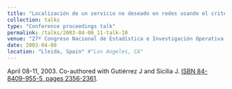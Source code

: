 ```yaml
---
title: "Localización de un servicio no deseado en redes usando el criterio anti-cent-dian" #"Conference Proceeding talk 3 on Relevant Topic in Your Field"
collection: talks
type: "Conference proceedings talk"
permalink: /talks/2003-04-08_11-talk-10
venue: "27º Congreso Nacional de Estadística e Investigación Operativa (SEIO)" #"Testing Institute of America 2014 Annual Conference"
date: 2003-04-08
location: "Lleida, Spain" #"Los Angeles, CA"
---
```

April 08-11, 2003. Co-authored with Gutiérrez J and Sicilia J.
[ISBN 84-8409-955-5, pages 2356-2361](https://dialnet.unirioja.es/servlet/articulo?codigo=1167661). 